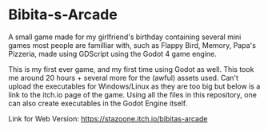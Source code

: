 # Bibita-s-Arcade
  A small game made for my girlfriend's birthday containing several mini games most people are familliar with, such as Flappy Bird, Memory, Papa's Pizzeria, made using GDScript using the Godot 4 game engine.

  This is my first ever game, and my first time using Godot as well. This took me around 20 hours + several more for the (awful) assets used. Can't upload the executables for Windows/Linux as they are too big but below is a link to the itch.io page of the game. Using all the files in this repository, one can also create executables in the Godot Engine itself.

Link for Web Version: https://stazoone.itch.io/bibitas-arcade
